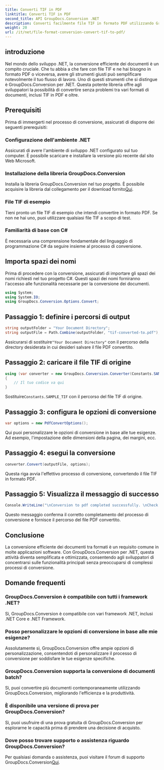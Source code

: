 ```yaml
---
title: Converti TIF in PDF
linktitle: Converti TIF in PDF
second_title: API GroupDocs.Conversion .NET
description: Converti facilmente file TIF in formato PDF utilizzando GroupDocs.Conversion per .NET. Semplifica il processo di conversione dei documenti.
weight: 20
url: /it/net/file-format-conversion-convert-tif-to-pdf/
---
```

## introduzione
Nel mondo dello sviluppo .NET, la conversione efficiente dei documenti è un compito cruciale. Che tu abbia a che fare con file TIF e ne hai bisogno in formato PDF o viceversa, avere gli strumenti giusti può semplificare notevolmente il tuo flusso di lavoro. Uno di questi strumenti che si distingue è GroupDocs.Conversion per .NET. Questa potente libreria offre agli sviluppatori la possibilità di convertire senza problemi tra vari formati di documenti, inclusi TIF in PDF e oltre.
## Prerequisiti
Prima di immergerti nel processo di conversione, assicurati di disporre dei seguenti prerequisiti:
### Configurazione dell'ambiente .NET
Assicurati di avere l'ambiente di sviluppo .NET configurato sul tuo computer. È possibile scaricare e installare la versione più recente dal sito Web Microsoft.
### Installazione della libreria GroupDocs.Conversion
 Installa la libreria GroupDocs.Conversion nel tuo progetto. È possibile acquisire la libreria dal collegamento per il download fornito[Qui](https://releases.groupdocs.com/conversion/net/).
### File TIF di esempio
Tieni pronto un file TIF di esempio che intendi convertire in formato PDF. Se non ne hai uno, puoi utilizzare qualsiasi file TIF a scopo di test.
### Familiarità di base con C#
È necessaria una comprensione fondamentale del linguaggio di programmazione C# da seguire insieme al processo di conversione.

## Importa spazi dei nomi
Prima di procedere con la conversione, assicurati di importare gli spazi dei nomi richiesti nel tuo progetto C#. Questi spazi dei nomi forniranno l'accesso alle funzionalità necessarie per la conversione dei documenti.
```csharp
using System;
using System.IO;
using GroupDocs.Conversion.Options.Convert;
```

## Passaggio 1: definire i percorsi di output
```csharp
string outputFolder = "Your Document Directory";
string outputFile = Path.Combine(outputFolder, "tif-converted-to.pdf");
```
 Assicurarsi di sostituire`"Your Document Directory"` con il percorso della directory desiderata in cui desideri salvare il file PDF convertito.
## Passaggio 2: caricare il file TIF di origine
```csharp
using (var converter = new GroupDocs.Conversion.Converter(Constants.SAMPLE_TIF))
{
    // Il tuo codice va qui
}
```
 Sostituire`Constants.SAMPLE_TIF` con il percorso del file TIF di origine.
## Passaggio 3: configura le opzioni di conversione
```csharp
var options = new PdfConvertOptions();
```
Qui puoi personalizzare le opzioni di conversione in base alle tue esigenze. Ad esempio, l'impostazione delle dimensioni della pagina, dei margini, ecc.
## Passaggio 4: esegui la conversione
```csharp
converter.Convert(outputFile, options);
```
Questa riga avvia l'effettivo processo di conversione, convertendo il file TIF in formato PDF.
## Passaggio 5: Visualizza il messaggio di successo
```csharp
Console.WriteLine("\nConversion to pdf completed successfully. \nCheck output in {0}", outputFolder);
```
Questo messaggio conferma il corretto completamento del processo di conversione e fornisce il percorso del file PDF convertito.

## Conclusione
La conversione efficiente dei documenti tra formati è un requisito comune in molte applicazioni software. Con GroupDocs.Conversion per .NET, questa attività diventa semplificata e ottimizzata, consentendo agli sviluppatori di concentrarsi sulle funzionalità principali senza preoccuparsi di complessi processi di conversione.
## Domande frequenti
### GroupDocs.Conversion è compatibile con tutti i framework .NET?
Sì, GroupDocs.Conversion è compatibile con vari framework .NET, inclusi .NET Core e .NET Framework.
### Posso personalizzare le opzioni di conversione in base alle mie esigenze?
Assolutamente sì, GroupDocs.Conversion offre ampie opzioni di personalizzazione, consentendoti di personalizzare il processo di conversione per soddisfare le tue esigenze specifiche.
### GroupDocs.Conversion supporta la conversione di documenti batch?
Sì, puoi convertire più documenti contemporaneamente utilizzando GroupDocs.Conversion, migliorando l'efficienza e la produttività.
### È disponibile una versione di prova per GroupDocs.Conversion?
Sì, puoi usufruire di una prova gratuita di GroupDocs.Conversion per esplorarne le capacità prima di prendere una decisione di acquisto.
### Dove posso trovare supporto o assistenza riguardo GroupDocs.Conversion?
Per qualsiasi domanda o assistenza, puoi visitare il forum di supporto GroupDocs.Conversion[Qui](https://forum.groupdocs.com/c/conversion/11).